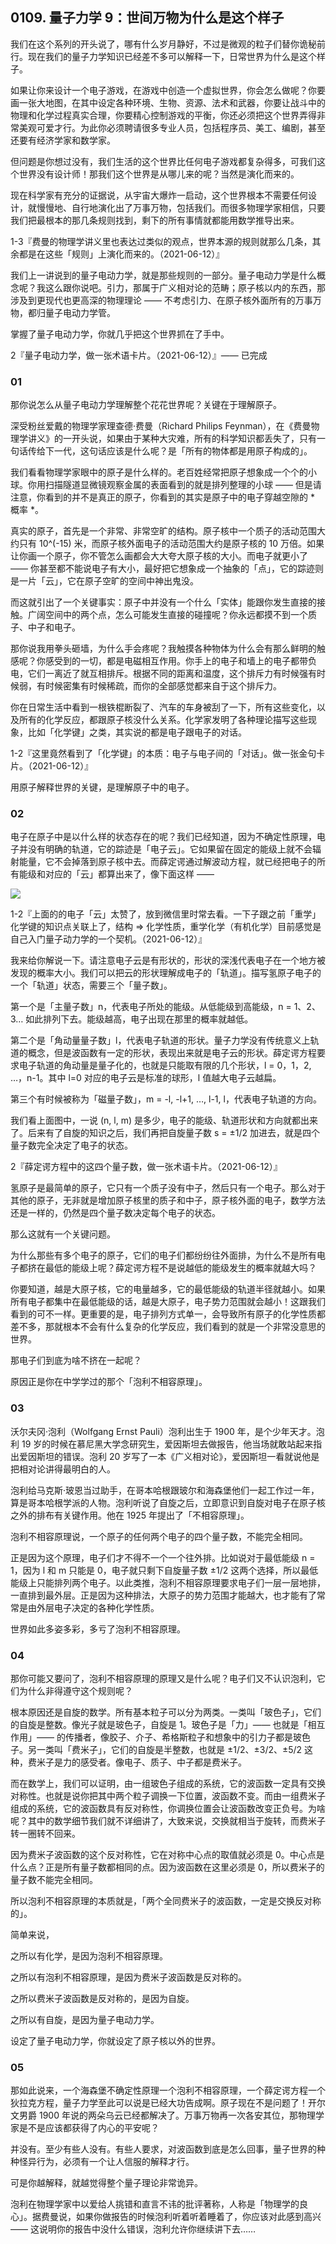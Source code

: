 ## 0109. 量子力学 9：世间万物为什么是这个样子

我们在这个系列的开头说了，哪有什么岁月静好，不过是微观的粒子们替你诡秘前行。现在我们的量子力学知识已经差不多可以解释一下，日常世界为什么是这个样子。

如果让你来设计一个电子游戏，在游戏中创造一个虚拟世界，你会怎么做呢？你要画一张大地图，在其中设定各种环境、生物、资源、法术和武器，你要让战斗中的物理和化学过程真实合理，你要精心控制游戏的平衡，你还必须把这个世界弄得非常美观可爱才行。为此你必须聘请很多专业人员，包括程序员、美工、编剧，甚至还要有经济学家和数学家。

但问题是你想过没有，我们生活的这个世界比任何电子游戏都复杂得多，可我们这个世界没有设计师！那我们这个世界是从哪儿来的呢？当然是演化而来的。

现在科学家有充分的证据说，从宇宙大爆炸一启动，这个世界根本不需要任何设计，就慢慢地、自行地演化出了万事万物，包括我们。而很多物理学家相信，只要我们把最根本的那几条规则找到，剩下的所有事情就都能用数学推导出来。

1-3『费曼的物理学讲义里也表达过类似的观点，世界本源的规则就那么几条，其余都是在这些「规则」上演化而来的。（2021-06-12）』

我们上一讲说到的量子电动力学，就是那些规则的一部分。量子电动力学是什么概念呢？我这么跟你说吧。引力，那属于广义相对论的范畴；原子核以内的东西，那涉及到更现代也更高深的物理理论 —— 不考虑引力、在原子核外面所有的万事万物，都归量子电动力学管。

掌握了量子电动力学，你就几乎把这个世界抓在了手中。

2『量子电动力学，做一张术语卡片。（2021-06-12）』—— 已完成

### 01

那你说怎么从量子电动力学理解整个花花世界呢？关键在于理解原子。

深受粉丝爱戴的物理学家理查德·费曼（Richard Philips Feynman），在《费曼物理学讲义》的一开头说，如果由于某种大灾难，所有的科学知识都丢失了，只有一句话传给下一代，这句话应该是什么呢？是「所有的物体都是用原子构成的」。

我们看看物理学家眼中的原子是什么样的。老百姓经常把原子想象成一个个的小球。你用扫描隧道显微镜观察金属的表面看到的就是排列整理的小球 —— 但是请注意，你看到的并不是真正的原子，你看到的其实是原子中的电子穿越空隙的 * 概率 *。

真实的原子，首先是一个非常、非常空旷的结构。原子核中一个质子的活动范围大约只有 10^(-15) 米，而原子核外面电子的活动范围大约是原子核的 10 万倍。如果让你画一个原子，你不管怎么画都会大大夸大原子核的大小。而电子就更小了 —— 你甚至都不能说电子有大小，最好把它想象成一个抽象的「点」，它的踪迹则是一片「云」，它在原子空旷的空间中神出鬼没。

而这就引出了一个关键事实：原子中并没有一个什么「实体」能跟你发生直接的接触。广阔空间中的两个点，怎么可能发生直接的碰撞呢？你永远都摸不到一个质子、中子和电子。

那你说我用拳头砸墙，为什么手会疼呢？我触摸各种物体为什么会有那么鲜明的触感呢？你感受到的一切，都是电磁相互作用。你手上的电子和墙上的电子都带负电，它们一离近了就互相排斥。根据不同的距离和温度，这个排斥力有时候强有时候弱，有时候密集有时候稀疏，而你的全部感觉都来自于这个排斥力。

你在日常生活中看到一根铁棍断裂了、汽车的车身被刮了一下，所有这些变化，以及所有的化学反应，都跟原子核没什么关系。化学家发明了各种理论描写这些现象，比如「化学键」之类，其实说的都是电子跟电子的对话。

1-2『这里竟然看到了「化学键」的本质：电子与电子间的「对话」。做一张金句卡片。（2021-06-12）』

用原子解释世界的关键，是理解原子中的电子。

### 02

电子在原子中是以什么样的状态存在的呢？我们已经知道，因为不确定性原理，电子并没有明确的轨道，它的踪迹是「电子云」。它如果留在固定的能级上就不会辐射能量，它不会掉落到原子核中去。而薛定谔通过解波动方程，就已经把电子的所有能级和对应的「云」都算出来了，像下面这样 —— 

![](./res/2020001.png)

1-2『上面的的电子「云」太赞了，放到微信里时常去看。一下子跟之前「重学」化学键的知识点关联上了，结构 => 化学性质，重学化学（有机化学）目前感觉是自己入门量子动力学的一个契机。（2021-06-12）』

我来给你解说一下。请注意电子云是有形状的，形状的深浅代表电子在一个地方被发现的概率大小。我们可以把云的形状理解成电子的「轨道」。描写氢原子电子的一个「轨道」状态，需要三个「量子数」。

第一个是「主量子数」n，代表电子所处的能级。从低能级到高能级，n = 1、2、3… 如此排列下去。能级越高，电子出现在那里的概率就越低。

第二个是「角动量量子数」l，代表电子轨道的形状。量子力学没有传统意义上轨道的概念，但是波函数有一定的形状，表现出来就是电子云的形状。薛定谔方程要求电子轨道的角动量是量子化的，也就是只能取有限的几个形状，l = 0，1，2, …，n-1。其中 l=0 对应的电子云是标准的球形，l 值越大电子云越扁。

第三个有时候被称为「磁量子数」，m = -l, -l+1, …, l-1, l，代表电子轨道的方向。

我们看上面图中，一说 (n, l, m) 是多少，电子的能级、轨道形状和方向就都出来了。后来有了自旋的知识之后，我们再把自旋量子数 s = ±1/2 加进去，就是四个量子数完全决定了电子的状态。

2『薛定谔方程中的这四个量子数，做一张术语卡片。（2021-06-12）』

氢原子是最简单的原子，它只有一个质子没有中子，然后只有一个电子。那么对于其他的原子，无非就是增加原子核里的质子和中子，原子核外面的电子，数学方法还是一样的，仍然是四个量子数决定每个电子的状态。

那么这就有一个关键问题。

为什么那些有多个电子的原子，它们的电子们都纷纷往外面排，为什么不是所有电子都挤在最低的能级上呢？薛定谔方程不是说越低的能级发生的概率就越大吗？

你要知道，越是大原子核，它的电量越多，它的最低能级的轨道半径就越小。如果所有电子都集中在最低能级的话，越是大原子，电子势力范围就会越小！这跟我们看到的可不一样。更重要的是，电子排列方式单一，会导致所有原子的化学性质都差不多，那就根本不会有什么复杂的化学反应，我们看到的就是一个非常没意思的世界。

那电子们到底为啥不挤在一起呢？

原因正是你在中学学过的那个「泡利不相容原理」。

### 03

沃尔夫冈·泡利（Wolfgang Ernst Pauli）泡利出生于 1900 年，是个少年天才。泡利 19 岁的时候在慕尼黑大学念研究生，爱因斯坦去做报告，他当场就敢站起来指出爱因斯坦的错误。泡利 20 岁写了一本《广义相对论》，爱因斯坦一看就说他是把相对论讲得最明白的人。

泡利给马克斯·玻恩当过助手，在哥本哈根跟玻尔和海森堡他们一起工作过一年，算是哥本哈根学派的人物。泡利听说了自旋之后，立即意识到自旋对电子在原子核之外的排布有关键作用。他在 1925 年提出了「不相容原理」。

泡利不相容原理说，一个原子的任何两个电子的四个量子数，不能完全相同。

正是因为这个原理，电子们才不得不一个一个往外排。比如说对于最低能级 n = 1，因为 l 和 m 只能是 0，电子就只剩下自旋量子数 ±1/2 这两个选择，所以最低能级上只能排列两个电子。以此类推，泡利不相容原理要求电子们一层一层地排，一直排到最外层。正是因为这种排法，大原子的势力范围才能越大，也才能有了常常是由外层电子决定的各种化学性质。

世界如此多姿多彩，多亏了泡利不相容原理。

### 04

那你可能又要问了，泡利不相容原理的原理又是什么呢？电子们又不认识泡利，它们为什么非得遵守这个规则呢？

根本原因还是自旋的数学。所有基本粒子可以分为两类。一类叫「玻色子」，它们的自旋是整数。像光子就是玻色子，自旋是 1。玻色子是「力」—— 也就是「相互作用」—— 的传播者，像胶子、介子、希格斯粒子和想象中的引力子都是玻色子。另一类叫「费米子」，它们的自旋是半整数，也就是 ±1/2、±3/2、±5/2 这种，费米子是力的感受者。像电子、质子、中子都是费米子。

而在数学上，我们可以证明，由一组玻色子组成的系统，它的波函数一定具有交换对称性。也就是说你把其中两个粒子调换一下位置，波函数不变。而由一组费米子组成的系统，它的波函数具有反对称性，你调换位置会让波函数改变正负号。为啥呢？其中的数学细节我们就不详细讲了，大致来说，交换就相当于旋转，而费米子转一圈转不回来。

因为费米子波函数的这个反对称性，它在对称中心点的取值就必须是 0。中心点是什么点？正是所有量子数都相同的点。因为波函数在这里必须是 0，所以费米子的量子数不能完全相同。

所以泡利不相容原理的本质就是，「两个全同费米子的波函数，一定是交换反对称的」。

简单来说，

之所以有化学，是因为泡利不相容原理。

之所以有泡利不相容原理，是因为费米子波函数是反对称的。

之所以费米子波函数是反对称的，是因为自旋。

之所以有自旋，是因为量子电动力学。

设定了量子电动力学，你就设定了原子核以外的世界。

### 05

那如此说来，一个海森堡不确定性原理一个泡利不相容原理，一个薛定谔方程一个狄拉克方程，量子力学至此可以说是已经大功告成啊。原子现在不是问题了！开尔文男爵 1900 年说的两朵乌云已经都解决了。万事万物再一次各安其位，那物理学家是不是应该都获得了内心的平安呢？

并没有。至少有些人没有。有些人要求，对波函数到底是怎么回事，量子世界的种种怪异行为，必须有一个让人信服的解释才行。

可是你越解释，就越觉得整个量子理论非常诡异。

泡利在物理学家中以爱给人挑错和直言不讳的批评著称，人称是「物理学的良心」。据费曼说，如果你做报告的时候泡利听着听着睡着了，你应该对此感到高兴 —— 这说明你的报告中没什么错误，泡利允许你继续讲下去……